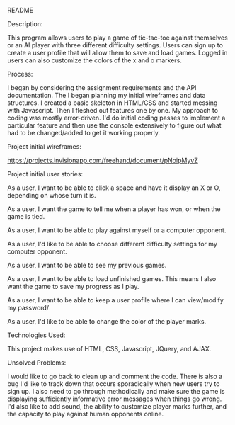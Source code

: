 README


Description:

This program allows users to play a game of tic-tac-toe against themselves or an
AI player with three different difficulty settings. Users can sign up to create
a user profile that will allow them to save and load games. Logged in users can
also customize the colors of the x and o markers.


Process:

I began by considering the assignment requirements and the API documentation.
The I began planning my initial wireframes and data structures. I created a
basic skeleton in HTML/CSS and started messing with Javascript. Then I fleshed
out features one by one. My approach to coding was mostly error-driven.
I'd do initial coding passes to implement a particular feature and then use the
console extensively to figure out what had to be changed/added to get it working
properly.


Project initial wireframes:

https://projects.invisionapp.com/freehand/document/pNoipMyvZ


Project initial user stories:

As a user, I want to be able to click a space and have it display an X or O,
depending on whose turn it is.

As a user, I want the game to tell me when a player has won, or when the game is
tied.

As a user, I want to be able to play against myself or a computer opponent.

As a user, I'd like to be able to choose different difficulty settings for my
computer opponent.

As a user, I want to be able to see my previous games.

As a user, I want to be able to load unfinished games. This means I also want
the game to save my progress as I play.

As a user, I want to be able to keep a user profile where I can view/modify my
password/

As a user, I'd like to be able to change the color of the player marks.


Technologies Used:

This project makes use of HTML, CSS, Javascript, JQuery, and AJAX.


Unsolved Problems:

I would like to go back to clean up and comment the code. There is also a bug
I'd like to track down that occurs sporadically when new users try to sign up.
I also need to go through methodically and make sure the game is displaying
sufficiently informative error messages when things go wrong.
I'd also like to add sound, the ability to customize player marks further, and
the capacity to play against human opponents online.
